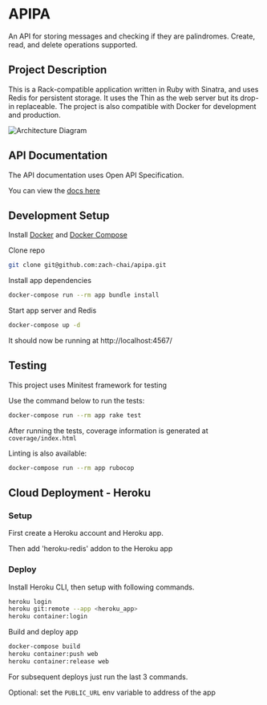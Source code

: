 # APIPA

An API for storing messages and checking if they are palindromes. Create, read, and delete operations supported.

## Project Description

This is a Rack-compatible application written in Ruby with Sinatra, and uses Redis for persistent storage. It uses the Thin as the web server but its drop-in replaceable. The project is also compatible with Docker for development and production.

![Architecture Diagram](https://gist.githubusercontent.com/zach-chai/aa0b1aa7121cdbe175e8ccc0705f56c5/raw/05e5dcea4c0d3eb64cc85b38b827c8cb0fa68070/app_architecture.jpg)

## API Documentation

The API documentation uses Open API Specification.

You can view the [docs here](https://petstore.swagger.io/?url=https://palindrome-service.herokuapp.com/spec.yaml)

## Development Setup
Install [Docker](https://www.docker.com/) and [Docker Compose](https://docs.docker.com/compose/)

Clone repo
```bash
git clone git@github.com:zach-chai/apipa.git
```
Install app dependencies
```bash
docker-compose run --rm app bundle install
```
Start app server and Redis
```bash
docker-compose up -d
```
It should now be running at http://localhost:4567/

## Testing

This project uses Minitest framework for testing

Use the command below to run the tests:
```bash
docker-compose run --rm app rake test
```
After running the tests, coverage information is generated at `coverage/index.html`

Linting is also available:
```bash
docker-compose run --rm app rubocop
```

## Cloud Deployment - Heroku

### Setup
First create a Heroku account and Heroku app.

Then add 'heroku-redis' addon to the Heroku app

### Deploy
Install Heroku CLI, then setup with following commands.
```bash
heroku login
heroku git:remote --app <heroku_app>
heroku container:login
```
Build and deploy app
```bash
docker-compose build
heroku container:push web
heroku container:release web
```
For subsequent deploys just run the last 3 commands.

Optional: set the `PUBLIC_URL` env variable to address of the app
